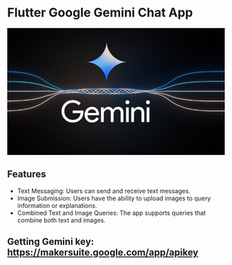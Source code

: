 # Flutter Google Gemini Chat App
![](assets/icon/icon.png)


## Features
- Text Messaging: Users can send and receive text messages.
- Image Submission: Users have the ability to upload images to query information or explanations.
- Combined Text and Image Queries: The app supports queries that combine both text and images.

## Getting Gemini key: https://makersuite.google.com/app/apikey
